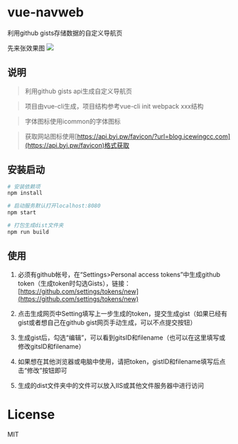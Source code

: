 # vue-navweb
利用github gists存储数据的自定义导航页

先来张效果图
![](http://i.imgur.com/c44hlJr.png)

## 说明

> 利用github gists api生成自定义导航页

> 项目由vue-cli生成，项目结构参考vue-cli init webpack xxx结构

> 字体图标使用icommon的字体图标

> 获取网站图标使用[https://api.byi.pw/favicon/?url=blog.icewingcc.com](https://api.byi.pw/favicon)格式获取

## 安装启动

``` bash
# 安装依赖项
npm install

# 启动服务默认打开localhost:8080
npm start

# 打包生成dist文件夹
npm run build

```

## 使用
1. 必须有github帐号，在“Settings>Personal access tokens”中生成github token（生成token时勾选Gists），链接：[https://github.com/settings/tokens/new](https://github.com/settings/tokens/new)

2. 点击生成网页中Setting填写上一步生成的token，提交生成gist（如果已经有gist或者想自己在github gist网页手动生成，可以不点提交按钮）

3. 生成gist后，勾选“编辑”，可以看到gitsID和filename（也可以在这里填写或修改gitsID和filename）

4. 如果想在其他浏览器或电脑中使用，请把token，gistID和filename填写后点击“修改”按钮即可

5. 生成的dist文件夹中的文件可以放入IIS或其他文件服务器中进行访问

# License
MIT
